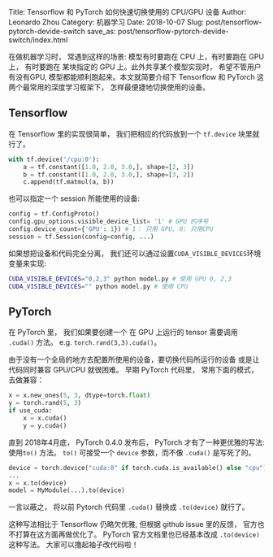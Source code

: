 Title: Tensorflow 和 PyTorch 如何快速切换使用的 CPU/GPU 设备
Author: Leonardo Zhou
Category: 机器学习
Date: 2018-10-07
Slug: post/tensorflow-pytorch-devide-switch
save_as: post/tensorflow-pytorch-devide-switch/index.html


在做机器学习时， 常遇到这样的场景: 模型有时要跑在 CPU 上，有时要跑在 GPU 上， 有时要跑在 某块指定的 GPU 上。此外共享某个模型实现时， 希望不管用户有没有GPU, 模型都能顺利跑起来。本文就简要介绍下 Tensorflow 和 PyTorch 这两个最常用的深度学习框架下， 怎样最便捷地切换使用的设备。

## Tensorflow
在 Tensorflow 里的实现很简单， 我们把相应的代码放到一个 `tf.device` 块里就行了。

```python
with tf.device('/cpu:0'):
    a = tf.constant([1.0, 2.0, 3.0,], shape=[2, 3])
    b = tf.constant([1.0, 2.0, 3.0,], shape=[3, 2])
    c.append(tf.matmul(a, b))
```

也可以指定一个 session 所能使用的设备:

```python
config = tf.ConfigProto()
config.gpu_options.visible_device_list= '1' # GPU 的序号
config.device_count={'GPU': 1}) # 1： 只用 GPU, 0: 只用CPU
session = tf.Session(config=config, ...)
```


如果想把设备和代码完全分离， 我们还可以通过设置`CUDA_VISIBLE_DEVICES`环境变量来实现:

```bash
CUDA_VISIBLE_DEVICES="0,2,3" python model.py # 使用 GPU 0, 2,3
CUDA_VISIBLE_DEVICES="" python model.py # 使用 CPU
```

## PyTorch
在 PyTorch  里， 我们如果要创建一个 在 GPU 上运行的 tensor 需要调用 `.cuda()` 方法。  e.g.  `torch.rand(3,3).cuda()`。

由于没有一个全局的地方去配置所使用的设备，要切换代码所运行的设备 或是让 代码同时兼容 GPU/CPU 就很困难。
早期 PyTorch 代码里， 常用下面的模式， 去做兼容：

```python
x = x.new_ones(5, 3, dtype=torch.float)
y = torch.rand(5, 3)
if use_cuda:
    x = x.cuda()
    y = y.cuda()
```


直到 2018年4月底， PyTorch 0.4.0 发布后， PyTorch 才有了一种更优雅的写法:  使用`to()` 方法。
`to()` 可接受一个 `device` 参数，而不像 `.cuda()` 是写死了的。

```python
device = torch.device("cuda:0" if torch.cuda.is_available() else "cpu")
...
x = x.to(device)
model = MyModule(...).to(device)
```

一言以蔽之， 将以前 Pytorch 代码里 `.cuda()` 替换成 `.to(device)` 就行了。

这种写法相比于 Tensorflow 仍略欠优雅, 但根据 github issue 里的反馈， 官方也不打算在这方面再做优化了。 PyTorch 官方文档里也已经基本改成 `.to(device)` 这种写法。 大家可以撸起袖子改代码啦！